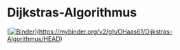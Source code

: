 # Dijkstras-Algorithmus
[[![Binder](https://mybinder.org/badge_logo.svg)](https://mybinder.org/v2/gh/OHaas61/Dijkstras-Algorithmus/tree/main/HEAD)](https://mybinder.org/v2/gh/OHaas61/Dijkstras-Algorithmus/HEAD)
